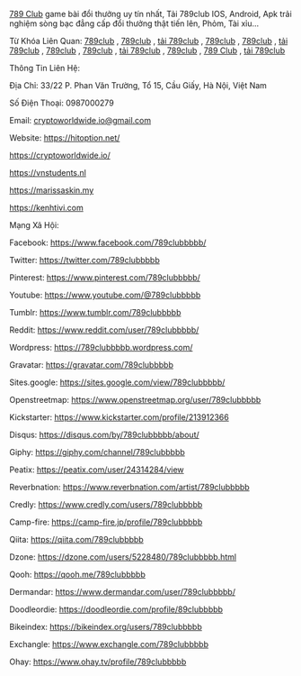 <a href="https://cryptoworldwide.io/">789 Club</a> game bài đổi thưởng uy tín nhất, Tải 789club IOS, Android, Apk trải nghiệm sòng bạc đẳng cấp đổi thưởng thật tiến lên, Phỏm, Tài xỉu... 

Từ Khóa Liên Quan: <a href="https://hitoption.net//">789club</a> , <a href="https://hitoption.net/">789club</a>  ,  <a href="https://hitoption.net/">tải 789club</a> , <a href="https://cryptoworldwide.io/">789club</a> , <a href="https://cryptoworldwide.io/">789club</a>  ,  <a href="https://cryptoworldwide.io/">tải 789club</a> , <a href="https://vnstudents.nl/">789club</a> , <a href="https://vnstudents.nl/">789club</a>  ,  <a href="https://vnstudents.nl/">tải 789club</a> , <a href="https://marissaskin.my/">789club</a> , <a href="https://marissaskin.my/">789 Club</a>  ,  <a href="https://marissaskin.my/">tải 789club</a>

Thông Tin Liên Hệ:

Địa Chỉ: 33/22 P. Phan Văn Trường, Tổ 15, Cầu Giấy, Hà Nội, Việt Nam

Số Điện Thoại: 0987000279

Email: cryptoworldwide.io@gmail.com

Website: <a href="https://hitoption.net/">https://hitoption.net/</a> 

<a href="https://cryptoworldwide.io/">https://cryptoworldwide.io/</a> 

<a href="https://vnstudents.nl">https://vnstudents.nl</a> 

<a href="https://marissaskin.my">https://marissaskin.my</a> 

<a href="https://kenhtivi.com">https://kenhtivi.com</a> 

Mạng Xã Hội:

Facebook: <a href="https://www.facebook.com/789clubbbbb/">https://www.facebook.com/789clubbbbb/</a>

Twitter: <a href="https://twitter.com/789clubbbbb">https://twitter.com/789clubbbbb</a>

Pinterest: <a href="https://www.pinterest.com/789clubbbbb/">https://www.pinterest.com/789clubbbbb/</a>

Youtube: <a href="https://www.youtube.com/@789clubbbbb">https://www.youtube.com/@789clubbbbb</a>

Tumblr: <a href="https://www.tumblr.com/789clubbbbb">https://www.tumblr.com/789clubbbbb</a>

Reddit: <a href="https://www.reddit.com/user/789clubbbbb/">https://www.reddit.com/user/789clubbbbb/</a>

Wordpress: <a href="https://789clubbbbb.wordpress.com/">https://789clubbbbb.wordpress.com/</a>

Gravatar: <a href="https://gravatar.com/789clubbbbb">https://gravatar.com/789clubbbbb</a>

Sites.google: <a href="https://sites.google.com/view/789clubbbbb/">https://sites.google.com/view/789clubbbbb/</a>

Openstreetmap: <a href="https://www.openstreetmap.org/user/789clubbbbb">https://www.openstreetmap.org/user/789clubbbbb</a>

Kickstarter: <a href="https://www.kickstarter.com/profile/213912366">https://www.kickstarter.com/profile/213912366</a>

Disqus: <a href="https://disqus.com/by/789clubbbbb/about/">https://disqus.com/by/789clubbbbb/about/</a>

Giphy: <a href="https://giphy.com/channel/789clubbbbb">https://giphy.com/channel/789clubbbbb</a>

Peatix: <a href="https://peatix.com/user/24314284/view">https://peatix.com/user/24314284/view</a>

Reverbnation: <a href="https://www.reverbnation.com/artist/789clubbbbb">https://www.reverbnation.com/artist/789clubbbbb</a>

Credly: <a href="https://www.credly.com/users/789clubbbbb">https://www.credly.com/users/789clubbbbb</a>

Camp-fire: <a href="https://camp-fire.jp/profile/789clubbbbb">https://camp-fire.jp/profile/789clubbbbb</a>

Qiita: <a href="https://qiita.com/789clubbbbb">https://qiita.com/789clubbbbb</a>

Dzone: <a href="https://dzone.com/users/5228480/789clubbbbb.html">https://dzone.com/users/5228480/789clubbbbb.html</a>

Qooh: <a href="https://qooh.me/789clubbbbb">https://qooh.me/789clubbbbb</a>

Dermandar: <a href="https://www.dermandar.com/user/789clubbbbb/">https://www.dermandar.com/user/789clubbbbb/</a>

Doodleordie: <a href="https://doodleordie.com/profile/89clubbbbb">https://doodleordie.com/profile/89clubbbbb</a>

Bikeindex: <a href="https://bikeindex.org/users/789clubbbbb">https://bikeindex.org/users/789clubbbbb</a>

Exchangle: <a href="https://www.exchangle.com/789clubbbbb">https://www.exchangle.com/789clubbbbb</a>

Ohay: <a href="https://www.ohay.tv/profile/789clubbbbb">https://www.ohay.tv/profile/789clubbbbb</a>